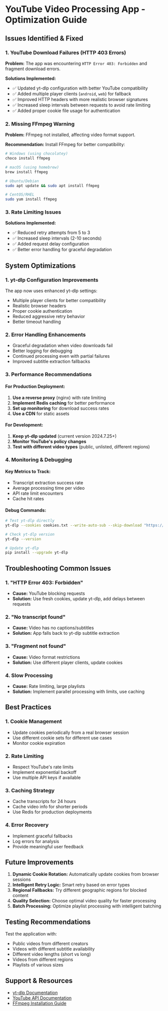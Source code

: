 # YouTube Video Processing App - Optimization Guide

## Issues Identified & Fixed

### 1. YouTube Download Failures (HTTP 403 Errors)
**Problem:** The app was encountering `HTTP Error 403: Forbidden` and fragment download errors.

**Solutions Implemented:**
- ✅ Updated yt-dlp configuration with better YouTube compatibility
- ✅ Added multiple player clients (`android`, `web`) for fallback
- ✅ Improved HTTP headers with more realistic browser signatures
- ✅ Increased sleep intervals between requests to avoid rate limiting
- ✅ Added proper cookie file usage for authentication

### 2. Missing FFmpeg Warning
**Problem:** FFmpeg not installed, affecting video format support.

**Recommendation:** Install FFmpeg for better compatibility:
```bash
# Windows (using chocolatey)
choco install ffmpeg

# macOS (using homebrew)
brew install ffmpeg

# Ubuntu/Debian
sudo apt update && sudo apt install ffmpeg

# CentOS/RHEL
sudo yum install ffmpeg
```

### 3. Rate Limiting Issues
**Solutions Implemented:**
- ✅ Reduced retry attempts from 5 to 3
- ✅ Increased sleep intervals (2-10 seconds)
- ✅ Added request delay configuration
- ✅ Better error handling for graceful degradation

## System Optimizations

### 1. yt-dlp Configuration Improvements
The app now uses enhanced yt-dlp settings:
- Multiple player clients for better compatibility
- Realistic browser headers
- Proper cookie authentication
- Reduced aggressive retry behavior
- Better timeout handling

### 2. Error Handling Enhancements
- Graceful degradation when video downloads fail
- Better logging for debugging
- Continued processing even with partial failures
- Improved subtitle extraction fallbacks

### 3. Performance Recommendations

#### For Production Deployment:
1. **Use a reverse proxy** (nginx) with rate limiting
2. **Implement Redis caching** for better performance
3. **Set up monitoring** for download success rates
4. **Use a CDN** for static assets

#### For Development:
1. **Keep yt-dlp updated** (current version 2024.7.25+)
2. **Monitor YouTube's policy changes**
3. **Test with different video types** (public, unlisted, different regions)

### 4. Monitoring & Debugging

#### Key Metrics to Track:
- Transcript extraction success rate
- Average processing time per video
- API rate limit encounters
- Cache hit rates

#### Debug Commands:
```bash
# Test yt-dlp directly
yt-dlp --cookies cookies.txt --write-auto-sub --skip-download "https://youtube.com/watch?v=VIDEO_ID"

# Check yt-dlp version
yt-dlp --version

# Update yt-dlp
pip install --upgrade yt-dlp
```

## Troubleshooting Common Issues

### 1. "HTTP Error 403: Forbidden"
- **Cause:** YouTube blocking requests
- **Solution:** Use fresh cookies, update yt-dlp, add delays between requests

### 2. "No transcript found"
- **Cause:** Video has no captions/subtitles
- **Solution:** App falls back to yt-dlp subtitle extraction

### 3. "Fragment not found"
- **Cause:** Video format restrictions
- **Solution:** Use different player clients, update cookies

### 4. Slow Processing
- **Cause:** Rate limiting, large playlists
- **Solution:** Implement parallel processing with limits, use caching

## Best Practices

### 1. Cookie Management
- Update cookies periodically from a real browser session
- Use different cookie sets for different use cases
- Monitor cookie expiration

### 2. Rate Limiting
- Respect YouTube's rate limits
- Implement exponential backoff
- Use multiple API keys if available

### 3. Caching Strategy
- Cache transcripts for 24 hours
- Cache video info for shorter periods
- Use Redis for production deployments

### 4. Error Recovery
- Implement graceful fallbacks
- Log errors for analysis
- Provide meaningful user feedback

## Future Improvements

1. **Dynamic Cookie Rotation:** Automatically update cookies from browser sessions
2. **Intelligent Retry Logic:** Smart retry based on error types
3. **Regional Fallbacks:** Try different geographic regions for blocked content
4. **Quality Selection:** Choose optimal video quality for faster processing
5. **Batch Processing:** Optimize playlist processing with intelligent batching

## Testing Recommendations

Test the application with:
- Public videos from different creators
- Videos with different subtitle availability
- Different video lengths (short vs long)
- Videos from different regions
- Playlists of various sizes

## Support & Resources

- [yt-dlp Documentation](https://github.com/yt-dlp/yt-dlp)
- [YouTube API Documentation](https://developers.google.com/youtube)
- [FFmpeg Installation Guide](https://ffmpeg.org/download.html)
